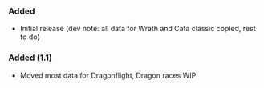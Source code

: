 <p><h3>Added</h3></p>
<ul>
<li>Initial release (dev note: all data for Wrath and Cata classic copied, rest to do)</li>
</ul>
<p><h3>Added (1.1)</h3></p>
<ul>
<li>Moved most data for Dragonflight, Dragon races WIP</li>
</ul>
